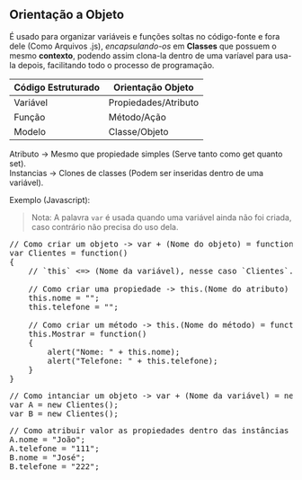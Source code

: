 ## Orientação a Objeto

É usado para organizar variáveis e funções soltas no código-fonte e fora dele (Como Arquivos .js), *encapsulando-os* em **Classes** que possuem o mesmo **contexto**, podendo assim clona-la dentro de uma varíavel para usa-la depois, facilitando todo o processo de programação.

Código Estruturado | Orientação Objeto
--- | ---
Variável | Propiedades/Atributo
Função | Método/Ação
Modelo | Classe/Objeto

Atributo -> Mesmo que propiedade simples (Serve tanto como get quanto set).<br>
Instancias -> Clones de classes (Podem ser inseridas dentro de uma variável).<br>

Exemplo (Javascript):

> Nota: A palavra `var` é usada quando uma variável ainda não foi criada, caso contrário não precisa do uso dela.

<pre>
// Como criar um objeto -> var + (Nome do objeto) = function() {  ...  }
var Clientes = function()
{
    // `this` <=> (Nome da variável), nesse caso `Clientes`.  
    
    // Como criar uma propiedade -> this.(Nome do atributo) = (Valor);
    this.nome = "";
    this.telefone = "";
    
    // Como criar um método -> this.(Nome do método) = function () { ... }
    this.Mostrar = function()
    {
        alert("Nome: " + this.nome);
        alert("Telefone: " + this.telefone);
    }
}
</pre>
<pre>
// Como intanciar um objeto -> var + (Nome da variável) = new (Nome do objeto junto com parênteses)
var A = new Clientes();
var B = new Clientes();
</pre>

<pre>
// Como atribuir valor as propiedades dentro das instâncias -> (Nome da variável).(Nome do atributo) = (Valor);
A.nome = "João";
A.telefone = "111";
B.nome = "José";
B.telefone = "222";
</pre>
